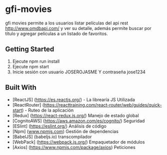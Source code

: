 # gfi-movies

gfi movies permite a los usuarios listar películas del api rest http://www.omdbapi.com/ y ver su detalle, además permite buscar por título y agregar películas a un listado de favoritos.

## Getting Started

1. Ejecute npm run install
2. Ejecute npm start
3. Inicie sesión con usuario JOSEROJASME Y contraseña jose1234

## Built With
* [ReactJS] (https://es.reactjs.org/) - La librearía JS Utilizada
* [ReactRouter] (https://reacttraining.com/react-router/web/guides/quick-start) - Ruteo de la aplicación
* [Redux] (https://react-redux.js.org/) Manejo de estado global
* [CognitoAWS] (https://aws.amazon.com/es/cognito/) Seguridad
* [ESlint] (https://eslint.org/) Análisis de código
* [Npm] (www.npmjs.com) Gestión de dependencias
* [BabelJS] (babeljs.io) transcompilador
* [WebPack] (https://webpack.js.org/) Empaquetador de módulos
* [Axios] (https://www.npmjs.com/package/axios) Peticiones


